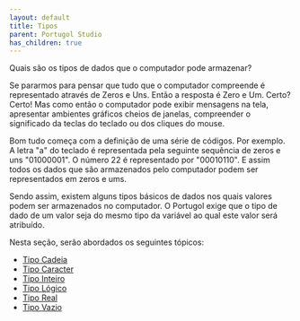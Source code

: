```yaml
---
layout: default
title: Tipos
parent: Portugol Studio
has_children: true
---
```

Quais são os tipos de dados que o computador pode armazenar?

Se pararmos para pensar que tudo que o computador compreende é representado através de Zeros e Uns. Então a resposta é Zero e Um. Certo? Certo! Mas como então o computador pode exibir mensagens na tela, apresentar ambientes gráficos cheios de janelas, compreender o significado da teclas do teclado ou dos cliques do mouse.

Bom tudo começa com a definição de uma série de códigos. Por exemplo. A letra "a" do teclado é representada pela seguinte sequência de zeros e uns "01000001". O número 22 é representado por "00010110". E assim todos os dados que são armazenados pelo computador podem ser representados em zeros e ums.

Sendo assim, existem alguns tipos básicos de dados nos quais valores podem ser armazenados no computador. O Portugol exige que o tipo de dado de um valor seja do mesmo tipo da variável ao qual este valor será atribuído.

Nesta seção, serão abordados os seguintes tópicos:

* [Tipo Cadeia](topicos/linguagem_portugol/tipos/cadeia.html)
* [Tipo Caracter](topicos/linguagem_portugol/tipos/caracter.html)
* [Tipo Inteiro](topicos/linguagem_portugol/tipos/inteiro.html)
* [Tipo Lógico](topicos/linguagem_portugol/tipos/logico.html)
* [Tipo Real](topicos/linguagem_portugol/tipos/real.html)
* [Tipo Vazio](topicos/linguagem_portugol/tipos/vazio.html)

